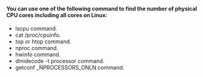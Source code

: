#### You can use one of the following command to find the number of physical CPU cores including all cores on Linux:
- lscpu command.
- cat /proc/cpuinfo.
- top or htop command.
- nproc command.
- hwinfo command.
- dmidecode -t processor command.
- getconf _NPROCESSORS_ONLN command.
